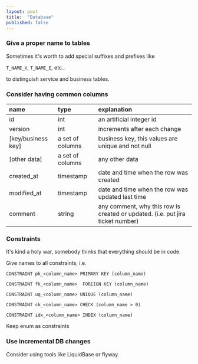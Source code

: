 ```yaml
---
layout: post
title:  "Database"
published: false
---
```


### Give a proper name to tables
Sometimes it's worth to add special suffixes and prefixes like 

`T_NAME_V`, `T_NAME_E`, etc..

to distinguish service and business tables.

### Consider having common columns

|  name             |  type            |  explanation              |
|:------------------|:-----------------|:--------------------------|
|id                 | int              | an artificial integer id |
|version            | int              | increments after each change
|[key/business key] | a set of columns | business key, this values are unique and not null |
|[other data]       | a set of columns | any other data | 
|created_at         | timestamp        | date and time when the row was created |
|modified_at        | timestamp        | date and time when the row was updated last time |
|comment            | string           | any comment, why this row is created or updated. (i.e. put jira ticket number) |

### Constraints 
It's kind a holy war, somebody thinks that everything should be in code.

Give names to all constraints, i.e.

`CONSTRAINT pk_<column_name> PRIMARY KEY (column_name)`

`CONSTRAINT fk_<column_name>  FOREIGN KEY (column_name)`

`CONSTRAINT uq_<column_name> UNIQUE (column_name)`

`CONSTRAINT ck_<column_name> CHECK (column_name > 0)`

`CONSTRAINT idx_<column_name> INDEX (column_name)`

Keep enum as constraints

### Use incremental DB changes 
Consider using tools like LiquidBase or flyway.


